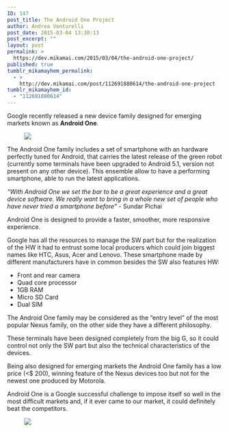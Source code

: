 ```yaml
---
ID: 147
post_title: The Android One Project
author: Andrea Venturelli
post_date: 2015-03-04 13:30:13
post_excerpt: ""
layout: post
permalink: >
  https://dev.mikamai.com/2015/03/04/the-android-one-project/
published: true
tumblr_mikamayhem_permalink:
  - >
    http://dev.mikamai.com/post/112691880614/the-android-one-project
tumblr_mikamayhem_id:
  - "112691880614"
---
```

Google recently released a new device family designed for emerging markets known as <b>Android One</b>.

<figure><img class="aligncenter" src="http://68.media.tumblr.com/46462db9f055ea71c28bffff612aad6e/tumblr_inline_nkooa5kI2H1r9vg8d.jpg" /></figure><!--more-->

The Android One family includes a set of smartphone with an hardware perfectly tuned for Android, that carries the latest release of the green robot (currently some terminals have been upgraded to Android 5.1, version not present on any other device). This ensemble allow to have a performing smartphone, able to run the latest applications.

<i>“With Android One we set the bar to be a great experience and a great device software. We really want to bring in a whole new set of people who have never tried a smartphone before”</i> - Sundar Pichai

Android One is designed to provide a faster, smoother, more responsive experience.

Google has all the resources to manage the SW part but for the realization of the HW it had to entrust some local producers which could join biggest names like HTC, Asus, Acer and Lenovo. These smartphone made by different manufacturers have in common besides the SW also features HW:
<ul>
 	<li>Front and rear camera</li>
 	<li>Quad core processor</li>
 	<li>1GB RAM</li>
 	<li>Micro SD Card</li>
 	<li>Dual SIM</li>
</ul>
The Android One family may be considered as the “entry level” of the most popular Nexus family, on the other side they have a different philosophy.

These terminals have been designed completely from the big G, so it could control not only the SW part but also the technical characteristics of the devices.

Being also designed for emerging markets the Android One family has a low price (&lt;$ 200), winning feature of the Nexus devices too but not for the newest one produced by Motorola.

Android One is a Google successful challenge to impose itself so well in the most difficult markets and, if it ever came to our market, it could definitely beat the competitors.

<figure><img class="aligncenter" src="http://68.media.tumblr.com/a3daf76a6f37b56d5c65db78ae910868/tumblr_inline_nkooaeuqml1r9vg8d.jpg" /></figure>
